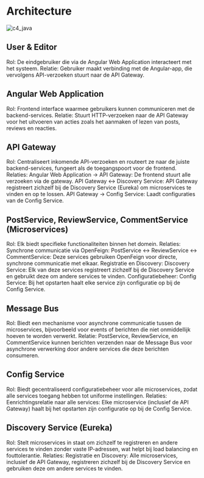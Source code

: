 # Architecture

![c4_java](https://github.com/user-attachments/assets/221fb85a-a3a9-4735-88a6-56931a571fd9)

## User & Editor
Rol: De eindgebruiker die via de Angular Web Application interacteert met het systeem.
Relatie: Gebruiker maakt verbinding met de Angular-app, die vervolgens API-verzoeken stuurt naar de API Gateway.

## Angular Web Application
Rol: Frontend interface waarmee gebruikers kunnen communiceren met de backend-services.
Relatie: Stuurt HTTP-verzoeken naar de API Gateway voor het uitvoeren van acties zoals het aanmaken of lezen van posts, reviews en reacties.

## API Gateway
Rol: Centraliseert inkomende API-verzoeken en routeert ze naar de juiste backend-services, fungeert als de toegangspoort voor de frontend.
Relaties:
Angular Web Application → API Gateway: De frontend stuurt alle verzoeken via de gateway.
API Gateway ↔ Discovery Service: API Gateway registreert zichzelf bij de Discovery Service (Eureka) om microservices te vinden en op te lossen.
API Gateway → Config Service: Laadt configuraties van de Config Service.

## PostService, ReviewService, CommentService (Microservices)
Rol: Elk biedt specifieke functionaliteiten binnen het domein.
Relaties:
Synchrone communicatie via OpenFeign:
PostService ↔ ReviewService ↔ CommentService: Deze services gebruiken OpenFeign voor directe, synchrone communicatie met elkaar.
Registratie en Discovery:
Discovery Service: Elk van deze services registreert zichzelf bij de Discovery Service en gebruikt deze om andere services te vinden.
Configuratiebeheer:
Config Service: Bij het opstarten haalt elke service zijn configuratie op bij de Config Service.

## Message Bus
Rol: Biedt een mechanisme voor asynchrone communicatie tussen de microservices, bijvoorbeeld voor events of berichten die niet onmiddellijk hoeven te worden verwerkt.
Relatie: PostService, ReviewService, en CommentService kunnen berichten verzenden naar de Message Bus voor asynchrone verwerking door andere services die deze berichten consumeren.

## Config Service
Rol: Biedt gecentraliseerd configuratiebeheer voor alle microservices, zodat alle services toegang hebben tot uniforme instellingen.
Relaties:
Eenrichtingsrelatie naar alle services: Elke microservice (inclusief de API Gateway) haalt bij het opstarten zijn configuratie op bij de Config Service.

## Discovery Service (Eureka)

Rol: Stelt microservices in staat om zichzelf te registreren en andere services te vinden zonder vaste IP-adressen, wat helpt bij load balancing en fouttolerantie.
Relaties:
Registratie en Discovery: Alle microservices, inclusief de API Gateway, registreren zichzelf bij de Discovery Service en gebruiken deze om andere services te vinden.
